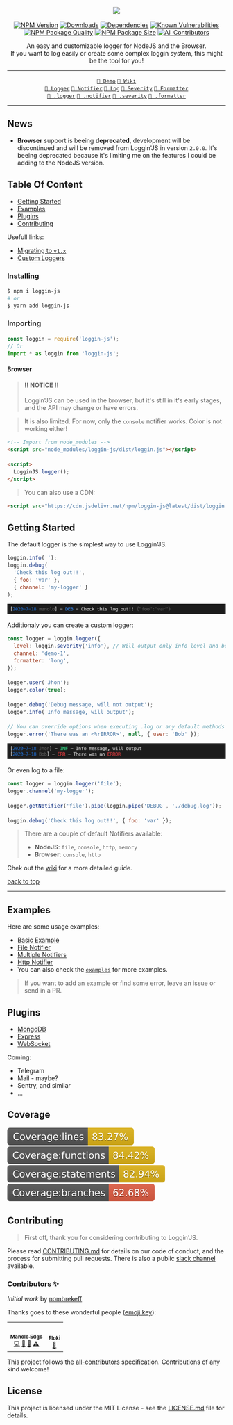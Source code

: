 <div align="center">
  
![](https://vectr.com/nombrekeff/e709ORPLB.svg?width=320&height=320&select=b15wIepEy7)

[![NPM Version][npm-image]][npm-url]
[![Downloads][downloads-badge]][downloads-link]
[![Dependencies][dependencies-badge]][dependencies-link]
[![Known Vulnerabilities][vulnerabilities-badge]][vulnerabilities-link]  
[![NPM Package Quality][code-quality-badge]][code-quality-link]
[![NPM Package Size][pkg-size-badge]][pkg-size-link] <!-- ALL-CONTRIBUTORS-BADGE:START - Do not remove or modify this section -->
[![All Contributors](https://img.shields.io/badge/all_contributors-2-orange.svg?style=flat-square)](#contributors-)

<!-- ALL-CONTRIBUTORS-BADGE:END -->

An easy and customizable logger for NodeJS and the Browser.  
If you want to log easily or create some complex loggin system, this might be the tool for you!

---

[`🔧 Demo`][demo]
[`📓 Wiki`][wiki]  
[`🔗 Logger`][docs:logger]
[`🔗 Notifier`][docs:notifier]
[`🔗 Log`][docs:log]
[`🔗 Severity`][docs:severity]
[`🔗 Formatter`][docs:formatter]  
[`🔗 .logger`][docs:helper:logger]
[`🔗 .notifier`][docs:helper:notifier]
[`🔗 .severity`][docs:helper:severity]
[`🔗 .formatter`][docs:helper:formatter]

</div>

---

## News <!-- omit in toc -->
- **Browser** support is beeing **deprecated**, development will be discontinued and will be removed from Loggin'JS in version `2.0.0`. It's beeing deprecated because it's limiting me on the features I could be adding to the NodeJS version.


## Table Of Content <!-- omit in toc -->

- [Getting Started](#getting-started)
- [Examples](#examples)
- [Plugins](#plugins)
- [Contributing](#contributing)

Usefull links:

- [Migrating to `v1.x`](https://github.com/loggin-js/loggin-js/wiki/Migrating-to-%60v1.x%60)
- [Custom Loggers](https://github.com/loggin-js/loggin-js/wiki/Getting-Started#creating-custom-loggers)

### Installing

```bash
$ npm i loggin-js
# or
$ yarn add loggin-js
```

### Importing

```js
const loggin = require('loggin-js');
// Or
import * as loggin from 'loggin-js';
```

#### Browser <!-- omit in toc -->

> #### !! NOTICE !!
>
> Loggin'JS can be used in the browser, but it's still in it's early stages, and the API may change or have errors.

> It is also limited. For now, only the `console` notifier works. Color is not working either!

```html
<!-- Import from node_modules -->
<script src="node_modules/loggin-js/dist/loggin.js"></script>

<script>
  LogginJS.logger();
</script>
```

> You can also use a CDN:

```html
<script src="https://cdn.jsdelivr.net/npm/loggin-js@latest/dist/loggin.js"></script>
```

## Getting Started

The default logger is the simplest way to use Loggin'JS.

```js
loggin.info('');
loggin.debug(
  'Check this log out!!',
  { foo: 'var' },
  { channel: 'my-logger' }
);
```

![Example Output 1](./.github/output-images/example-1.png)

Additionaly you can create a custom logger:

```js
const logger = loggin.logger({
  level: loggin.severity('info'), // Will output only info level and below
  channel: 'demo-1',
  formatter: 'long',
});

logger.user('Jhon');
logger.color(true);

logger.debug('Debug message, will not output');
logger.info('Info message, will output');

// You can override options when executing .log or any default methods (ie: debug, info, etc...)
logger.error('There was an <%rERROR>', null, { user: 'Bob' });
```

![](./.github/output-images/custom.png)

Or even log to a file:

```js
const logger = loggin.logger('file');
logger.channel('my-logger');

logger.getNotifier('file').pipe(loggin.pipe('DEBUG', './debug.log'));

loggin.debug('Check this log out!!', { foo: 'var' });
```

> There are a couple of default Notifiers available:
>
> - **NodeJS**: `file`, `console`, `http`, `memory`
> - **Browser**: `console`, `http`

Chek out the [wiki](https://github.com/loggin-js/loggin-js/wiki) for a more detailed guide.

[back to top](#table-of-content-)

---

## Examples

Here are some usage examples:

- [Basic Example](https://runkit.com/nombrekeff/loggin-js-demo-1)
- [File Notifier](https://runkit.com/nombrekeff/loggin-js-file-notifier)
- [Multiple Notifiers](https://runkit.com/nombrekeff/multiple-notifiers)
- [Http Notifier](https://runkit.com/nombrekeff/loggin-js-remote-notifier)
- You can also check the [`examples`](./examples) for more examples.

> If you want to add an example or find some error, leave an issue or send in a PR.

## Plugins
- [MongoDB](https://github.com/loggin-js/loggin-js-mongodb)
- [Express](https://github.com/loggin-js/loggin-js-express)
- [WebSocket](https://github.com/loggin-js/loggin-js-ws)


Coming:

- Telegram
- Mail - maybe?
- Sentry, and similar
- ...

## Coverage <!-- omit in toc -->

![Coverage][coverage-lines-badge]
![Coverage][coverage-functions-badge]
![Coverage][coverage-statements-badge]
![Coverage][coverage-branches-badge]

## Contributing

> First off, thank you for considering contributing to Loggin'JS.

Please read [CONTRIBUTING.md](./.github/CONTRIBUTING.md) for details on our code of conduct, and the process for submitting pull requests.
There is also a public [slack channel](https://loggin-js.slack.com/archives/CT05VPRRC) available.

### Contributors ✨ <!-- omit in toc -->

_Initial work_ by [nombrekeff](https://github.com/nombrekeff)

Thanks goes to these wonderful people ([emoji key](https://allcontributors.org/docs/en/emoji-key)):

<!-- ALL-CONTRIBUTORS-LIST:START - Do not remove or modify this section -->
<!-- prettier-ignore-start -->
<!-- markdownlint-disable -->
<table>
  <tr>
    <td align="center"><a href="https://github.com/nombrekeff"><img src="https://avatars3.githubusercontent.com/u/17043260?v=4" width="100px;" alt=""/><br /><sub><b>Manolo Edge</b></sub></a><br /><a href="https://github.com/loggin-js/loggin-js/commits?author=nombrekeff" title="Code">💻</a> <a href="#ideas-nombrekeff" title="Ideas, Planning, & Feedback">🤔</a> <a href="#maintenance-nombrekeff" title="Maintenance">🚧</a> <a href="https://github.com/loggin-js/loggin-js/commits?author=nombrekeff" title="Tests">⚠️</a></td>
    <td align="center"><a href="https://github.com/floki-gh"><img src="https://avatars0.githubusercontent.com/u/47026835?v=4" width="100px;" alt=""/><br /><sub><b>Floki</b></sub></a><br /><a href="https://github.com/loggin-js/loggin-js/commits?author=floki-gh" title="Documentation">📖</a></td>
  </tr>
</table>

<!-- markdownlint-enable -->
<!-- prettier-ignore-end -->

<!-- ALL-CONTRIBUTORS-LIST:END -->

This project follows the [all-contributors](https://github.com/all-contributors/all-contributors) specification. Contributions of any kind welcome!

## License <!-- omit in toc -->

This project is licensed under the MIT License - see the [LICENSE.md](LICENSE.md) file for details.

<!-- Links -->

[npm-image]: https://img.shields.io/npm/v/loggin-js.svg?style=flat-square
[npm-url]: https://npmjs.org/package/loggin-js
[demo]: https://runkit.com/nombrekeff/loggin-js-demo-1
[wiki]: https://github.com/loggin-js/loggin-js/wiki
[travis-image]: https://img.shields.io/travis/nombrekeff/loggin-js.svg?style=flat-square
[travis-url]: https://travis-ci.org/nombrekeff/loggin-js
[code-quality-badge]: http://npm.packagequality.com/shield/loggin-js.svg?style=flat-square
[code-quality-link]: https://packagequality.com/#?package=loggin-js
[pkg-size-badge]: https://img.shields.io/bundlephobia/minzip/loggin-js?style=flat-square
[pkg-size-link]: https://bundlephobia.com/result?p=loggin-js
[downloads-badge]: https://img.shields.io/npm/dm/loggin-js.svg?style=flat-square
[downloads-link]: https://www.npmjs.com/package/loggin-js
[dependencies-badge]: https://img.shields.io/david/nombrekeff/loggin-js.svg?style=flat-square
[dependencies-link]: https://david-dm.org/nombrekeff/loggin-js?view=tree
[vulnerabilities-badge]: https://snyk.io/test/npm/loggin-js/badge.svg?style=flat-square
[vulnerabilities-link]: https://snyk.io/test/npm/loggin-js
[coverage-lines-badge]: ./.github/badges/badge-lines.svg
[coverage-functions-badge]: ./.github/badges/badge-functions.svg
[coverage-branches-badge]: ./.github/badges/badge-branches.svg
[coverage-statements-badge]: ./.github/badges/badge-statements.svg
[docs:severity]: https://github.com/loggin-js/loggin-js/wiki/Severity
[docs:notifier]: https://github.com/loggin-js/loggin-js/wiki/Notifier
[docs:formatter]: https://github.com/loggin-js/loggin-js/wiki/Formatter
[docs:formatting]: https://github.com/loggin-js/loggin-js/wiki/Formatter
[docs:log]: https://github.com/loggin-js/loggin-js/wiki/Log
[docs:logger]: https://github.com/loggin-js/loggin-js/wiki/Logger
[docs:channel]: https://github.com/loggin-js/loggin-js/wiki/Logger#channel
[docs:logger-options]: https://github.com/loggin-js/loggin-js/wiki/Logger#options
[docs:helper:logger]: https://github.com/loggin-js/loggin-js/wiki/Helpers#logger
[docs:helper:notifier]: https://github.com/loggin-js/loggin-js/wiki/Helper#notifier
[docs:helper:formatter]: https://github.com/loggin-js/loggin-js/wiki/Helper#formatter
[docs:helper:severity]: https://github.com/loggin-js/loggin-js/wiki/Helper#severity
[docs:customizing]: https://github.com/loggin-js/loggin-js/wiki/logger#customizing
[docs:premades]: https://github.com/loggin-js/loggin-js/wiki/premades
[docs:plugins]: https://github.com/loggin-js/loggin-js/wiki/Plugins
